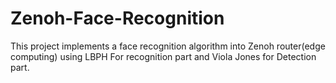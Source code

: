 # Zenoh-Face-Recognition
This project implements a face recognition algorithm into Zenoh router(edge computing) using LBPH For recognition part and Viola Jones for Detection part.   
